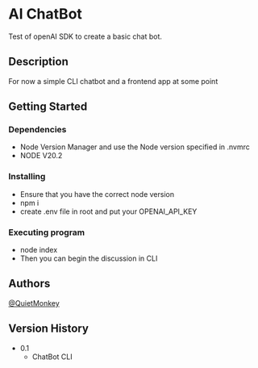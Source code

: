 # AI ChatBot

Test of openAI SDK to create a basic chat bot.

## Description

For now a simple CLI chatbot and a frontend app at some point

## Getting Started

### Dependencies

* Node Version Manager and use the Node version specified in .nvmrc
* NODE V20.2

### Installing

* Ensure that you have the correct node version
* npm i
* create .env file in root and put your OPENAI_API_KEY

### Executing program

* node index
* Then you can begin the discussion in CLI

## Authors

[@QuietMonkey](https://github.com/QuietMonkey)

## Version History

* 0.1
    * ChatBot CLI
